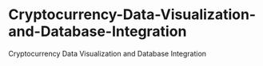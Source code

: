 # Cryptocurrency-Data-Visualization-and-Database-Integration
Cryptocurrency Data Visualization and Database Integration

